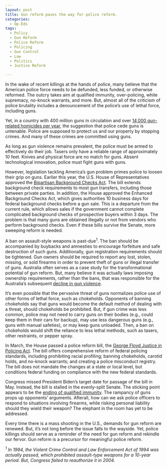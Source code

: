 ```yaml
---
layout: post
title: Gun reform paves the way for police reform.
categories:
  - Op-Eds
tags:
  - Policy
  - Gun Reform
  - Police Reform
  - Policing
  - Gun Control
  - Law
  - Politics
  - Justice Reform

---
```


In the wake of recent killings at the hands of police, many believe that the American police force needs to be defunded, less funded, or otherwise reformed.  The outcry takes aim at qualified immunity, over-policing, white supremacy, no-knock warrants, and more.  But, almost all of the criticism of police brutality includes a denouncement of the police’s use of lethal force, including guns.

Yet, in a country with 400 million guns in circulation and over [14,000 gun-related homicides per year](https://www.bbc.com/news/world-us-canada-41488081;%20https:/www.brookings.edu/blog/up-front/2020/07/13/three-million-more-guns-the-spring-2020-spike-in-firearm-sales/), the suggestion that police cede guns is untenable.  Police are supposed to protect us and our property by stopping crimes.  And many of these crimes are committed using guns.  

As long as gun violence remains prevalent, the police must be armed to effectively do their job.  Tasers only have a reliable range of approximately 10 feet.  Knives and physical force are no match for guns.  Absent technological innovation, police must fight guns with guns.  

However, legislation tackling America’s gun problem primes police to loosen their grip on guns.  Earlier this year, the U.S. House of Representatives approved the [Bipartisan Background Checks Act](https://www.congress.gov/bill/117th-congress/house-bill/8).  The bill extends background check requirements to most gun transfers, including those between private parties.  In addition, the House approved the Enhanced Background Checks Act, which gives authorities 10 business days for federal background checks before a gun sale.  This is a departure from the current rule, which allows sales if the government cannot complete complicated background checks of prospective buyers within 3 days.  The problem is that many guns are obtained illegally or not from vendors who perform background checks.  Even if these bills survive the Senate, more sweeping reform is needed.

A ban on assault-style weapons is past-due<sup>1</sup>.  The ban should be accompanied by buybacks and amnesties to encourage forfeiture and safe destruction of such guns.  Additionally, gun registration requirements should be tightened.  Gun owners should be required to report any lost, stolen, missing, or sold firearms in order to prevent theft of guns or illegal transfer of guns.  Australia often serves as a case study for the transformational potential of gun reform.  But, many believe it was actually laws imposing ownership requirements, rather than the bans, that was responsible for the Australia’s subsequent [decline in gun violence](https://www.ncbi.nlm.nih.gov/pmc/articles/PMC2704353/).  

It’s even possible that the pervasive threat of guns normalizes police use of other forms of lethal force, such as chokeholds.  Opponents of banning chokeholds say that guns would become the default method of dealing with a threat, should chokeholds be prohibited.  But, if gun crime was less common, police may not need to carry guns on their bodies (e.g., could keep them in their cars for backup), may use less dangerous guns (e.g., guns with manual safeties), or may keep guns unloaded.  Then, a ban on chokeholds would shift the reliance to less lethal methods, such as tasers, other restraints, or pepper spray.   

In March, the House passed a police reform bill, the [George Floyd Justice in Policing Act](https://thehill.com/homenews/house/554427-bass-signals-george-floyd-police-reform-bill-wont-meet-may-25-deadline).  The bill offers comprehensive reform of federal policing standards, including prohibiting racial profiling; banning chokeholds, carotid holds, and no-knock warrants; and creating a police misconduct registry.  The bill does not mandate the changes at a state or local level, but conditions federal funding on compliance with the new federal standards.  

Congress missed President Biden’s target date for passage of the bill in May.  Instead, the bill is stalled in the evenly-split Senate.  The sticking point appears to be the [ending of qualified immunity](https://thehill.com/homenews/house/555172-police-reform-fight-hinges-on-qualified-immunity).  The rampancy of guns props up opponents’ arguments.  Afterall, how can we ask police officers to respond to situations involving firearms, while risking personal liability should they wield their weapon?  The elephant in the room has yet to be addressed.  

Every time there is a mass shooting in the U.S., demands for gun reform are renewed.  But, it’s not long before the issue falls to the wayside.  Yet, police killings should serve as a reminder of the need for gun reform and rekindle our fervor.  Gun reform is a precursor for meaningful police reform.  

*<sup>1</sup> In 1994, the Violent Crime Control and Law Enforcement Act of 1994 was actually passed, which prohibited assault-type weapons for a 10-year period.  But, Congress failed to reauthorize it in 2004.*
